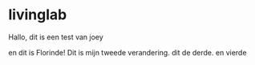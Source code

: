 # livinglab
Hallo, dit is een test van joey

en dit is Florinde! Dit is mijn tweede verandering. dit de derde. en vierde